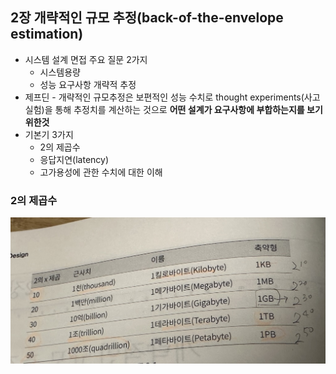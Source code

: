 ## 2장 개략적인 규모 추정(back-of-the-envelope estimation)
- 시스템 설계 면접 주요 질문 2가지 
	- 시스템용량
	- 성능 요구사항 개략적 추정
- 제프딘  - 개략적인 규모추정은 보편적인 성능 수치로 thought experiments(사고실험)을 통해 추정치를 계산하는 것으로 **어떤 설계가 요구사항에 부합하는지를 보기 위한것**
- 기본기 3가지
	- 2의 제곱수
	- 응답지연(latency)
	- 고가용성에 관한 수치에 대한 이해 


### 2의 제곱수

![powerOf2.jpg](assets/powerOf2.jpg)